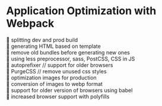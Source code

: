 # Application Optimization with Webpack

🚀 splitting dev and prod build  
🚀 generating HTML based on template  
🚀 remove old bundles before generating new ones  
🚀 using less preprocessor, sass, PostCSS, CSS in JS  
🚀 autoprefixer // support for older browsers  
🚀 PurgeCSS // remove unused css styles  
🚀 optimization images for production  
🚀 conversion of images to webp format  
🚀 support for older version of browsers using babel  
🚀 increased browser support with polyfills  